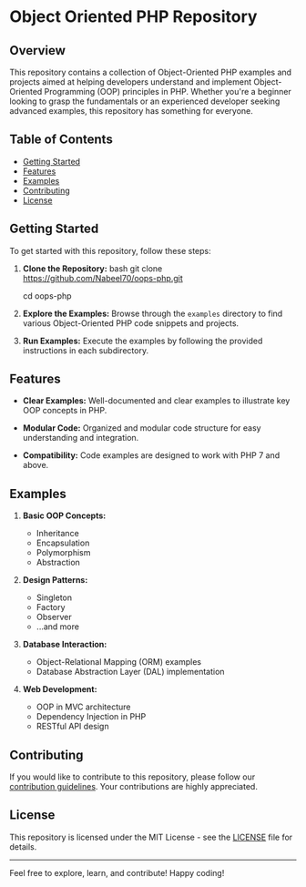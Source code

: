 # Object Oriented PHP Repository

## Overview

This repository contains a collection of Object-Oriented PHP examples and projects aimed at helping developers understand and implement Object-Oriented Programming (OOP) principles in PHP. Whether you're a beginner looking to grasp the fundamentals or an experienced developer seeking advanced examples, this repository has something for everyone.

## Table of Contents

- [Getting Started](#getting-started)
- [Features](#features)
- [Examples](#examples)
- [Contributing](#contributing)
- [License](#license)

## Getting Started

To get started with this repository, follow these steps:

1. **Clone the Repository:**
  bash
   git clone https://github.com/Nabeel70/oops-php.git

   cd oops-php


2. **Explore the Examples:**
   Browse through the `examples` directory to find various Object-Oriented PHP code snippets and projects.

3. **Run Examples:**
   Execute the examples by following the provided instructions in each subdirectory.

## Features

- **Clear Examples:** Well-documented and clear examples to illustrate key OOP concepts in PHP.
  
- **Modular Code:** Organized and modular code structure for easy understanding and integration.

- **Compatibility:** Code examples are designed to work with PHP 7 and above.

## Examples

1. **Basic OOP Concepts:**
   - Inheritance
   - Encapsulation
   - Polymorphism
   - Abstraction

2. **Design Patterns:**
   - Singleton
   - Factory
   - Observer
   - ...and more

3. **Database Interaction:**
   - Object-Relational Mapping (ORM) examples
   - Database Abstraction Layer (DAL) implementation

4. **Web Development:**
   - OOP in MVC architecture
   - Dependency Injection in PHP
   - RESTful API design

## Contributing

If you would like to contribute to this repository, please follow our [contribution guidelines](CONTRIBUTING.md). Your contributions are highly appreciated.

## License

This repository is licensed under the MIT License - see the [LICENSE](LICENSE) file for details.

---

Feel free to explore, learn, and contribute! Happy coding!
